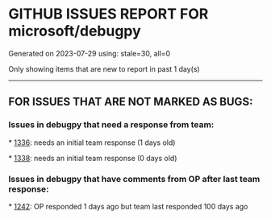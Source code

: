 
# GITHUB ISSUES REPORT FOR microsoft/debugpy


Generated on 2023-07-29 using: stale=30, all=0


Only showing items that are new to report in past 1 day(s)


---

## FOR ISSUES THAT ARE NOT MARKED AS BUGS:


### Issues in debugpy that need a response from team:


\* [1336](https://github.com/microsoft/debugpy/issues/1336 "VSCode sometimes stuck on breakpoint when debugging an embedded interpreter"): needs an initial team response (1 days old)

\* [1338](https://github.com/microsoft/debugpy/issues/1338 "Debugpy Server Disconnects Unexpectedly when Inspecting Variable"): needs an initial team response (0 days old)

### Issues in debugpy that have comments from OP after last team response:


\* [1242](https://github.com/microsoft/debugpy/issues/1242 "1.6.6: pytest is failing"): OP responded 1 days ago but team last responded 100 days ago
